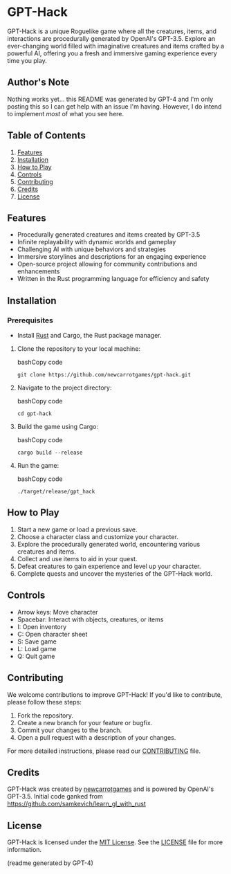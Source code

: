 GPT-Hack
========

GPT-Hack is a unique Roguelike game where all the creatures, items, and interactions are procedurally generated by OpenAI's GPT-3.5. Explore an ever-changing world filled with imaginative creatures and items crafted by a powerful AI, offering you a fresh and immersive gaming experience every time you play.

Author's Note
-------------

Nothing works yet... this README was generated by GPT-4 and I'm only posting this so I can get help with an issue I'm having. However, I do intend to implement _most_ of what you see here.

Table of Contents
-----------------

1.  [Features](#features)
2.  [Installation](#installation)
3.  [How to Play](#how-to-play)
4.  [Controls](#controls)
5.  [Contributing](#contributing)
6.  [Credits](#credits)
7.  [License](#license)

Features
--------

*   Procedurally generated creatures and items created by GPT-3.5
*   Infinite replayability with dynamic worlds and gameplay
*   Challenging AI with unique behaviors and strategies
*   Immersive storylines and descriptions for an engaging experience
*   Open-source project allowing for community contributions and enhancements
*   Written in the Rust programming language for efficiency and safety

Installation
------------

### Prerequisites

*   Install [Rust](https://www.rust-lang.org/tools/install) and Cargo, the Rust package manager.

1.  Clone the repository to your local machine:
    
    bashCopy code
    
    `git clone https://github.com/newcarrotgames/gpt-hack.git`
    
2.  Navigate to the project directory:
    
    bashCopy code
    
    `cd gpt-hack`
    
3.  Build the game using Cargo:
    
    bashCopy code
    
    `cargo build --release`
    
4.  Run the game:
    
    bashCopy code
    
    `./target/release/gpt_hack`
    

How to Play
-----------

1.  Start a new game or load a previous save.
2.  Choose a character class and customize your character.
3.  Explore the procedurally generated world, encountering various creatures and items.
4.  Collect and use items to aid in your quest.
5.  Defeat creatures to gain experience and level up your character.
6.  Complete quests and uncover the mysteries of the GPT-Hack world.

Controls
--------

*   Arrow keys: Move character
*   Spacebar: Interact with objects, creatures, or items
*   I: Open inventory
*   C: Open character sheet
*   S: Save game
*   L: Load game
*   Q: Quit game

Contributing
------------

We welcome contributions to improve GPT-Hack! If you'd like to contribute, please follow these steps:

1.  Fork the repository.
2.  Create a new branch for your feature or bugfix.
3.  Commit your changes to the branch.
4.  Open a pull request with a description of your changes.

For more detailed instructions, please read our [CONTRIBUTING](CONTRIBUTING.md) file.

Credits
-------

GPT-Hack was created by [newcarrotgames](https://github.com/newcarrotgames) and is powered by OpenAI's GPT-3.5.
Initial code ganked from https://github.com/samkevich/learn_gl_with_rust

License
-------

GPT-Hack is licensed under the [MIT License](LICENSE). See the [LICENSE](LICENSE) file for more information.

(readme generated by GPT-4)